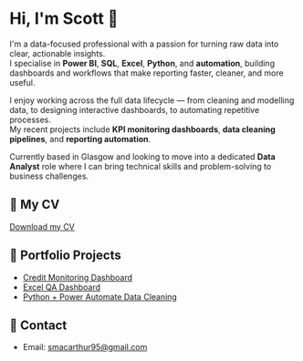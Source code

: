 # Hi, I'm Scott 👋

I'm a data-focused professional with a passion for turning raw data into clear, actionable insights.  
I specialise in **Power BI**, **SQL**, **Excel**, **Python**, and **automation**, building dashboards and workflows that make reporting faster, cleaner, and more useful.  

I enjoy working across the full data lifecycle — from cleaning and modelling data, to designing interactive dashboards, to automating repetitive processes.  
My recent projects include **KPI monitoring dashboards**, **data cleaning pipelines**, and **reporting automation**.

Currently based in Glasgow and looking to move into a dedicated **Data Analyst** role where I can bring technical skills and problem-solving to business challenges.


## 📄 My CV
[Download my CV](https://github.com/Scottm95/Scott-MacArthur-CV/blob/main/Scott%20MacArthur%20CV.pdf)

## 📂 Portfolio Projects
- [Credit Monitoring Dashboard](https://github.com/Scottm95/credit-monitoring-sql-powerbi)
- [Excel QA Dashboard](https://github.com/Scottm95/excel-qa-dashboard)
- [Python + Power Automate Data Cleaning](https://github.com/Scottm95/python-powerautomate-reporting)


## 📧 Contact
- Email: [smacarthur95@gmail.com](mailto:smacarthur95@gmail.com)

